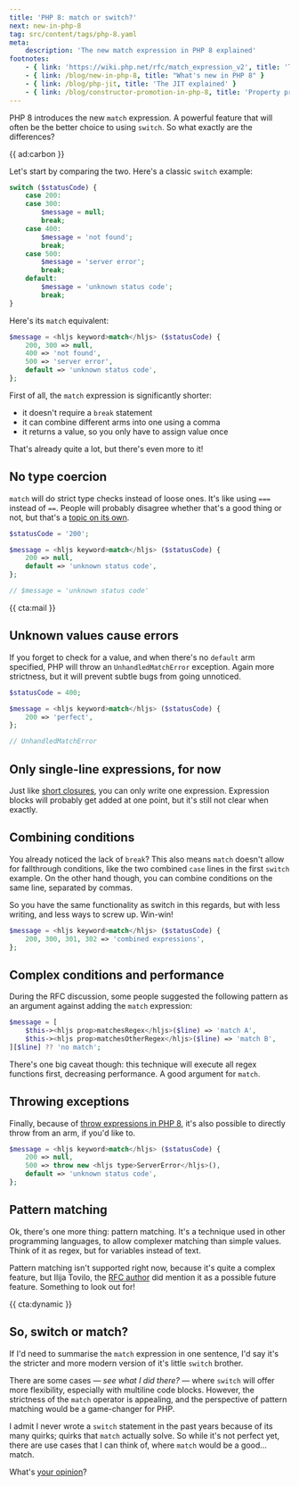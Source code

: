 ```yaml
---
title: 'PHP 8: match or switch?'
next: new-in-php-8
tag: src/content/tags/php-8.yaml
meta:
    description: 'The new match expression in PHP 8 explained'
footnotes:
    - { link: 'https://wiki.php.net/rfc/match_expression_v2', title: 'The match expression RFC' }
    - { link: /blog/new-in-php-8, title: "What's new in PHP 8" }
    - { link: /blog/php-jit, title: 'The JIT explained' }
    - { link: /blog/constructor-promotion-in-php-8, title: 'Property promotion in PHP 8' }
---
```


PHP 8 introduces the new `match` expression. A powerful feature that will often be the better choice to using `switch`. So what exactly are the differences?

{{ ad:carbon }}

Let's start by comparing the two. Here's a classic `switch` example:

```php
switch ($statusCode) {
    case 200:
    case 300:
        $message = null;
        break;
    case 400:
        $message = 'not found';
        break;
    case 500:
        $message = 'server error';
        break;
    default:
        $message = 'unknown status code';
        break;
}
```

Here's its `match` equivalent:

```php
$message = <hljs keyword>match</hljs> ($statusCode) {
    200, 300 => null,
    400 => 'not found',
    500 => 'server error',
    default => 'unknown status code',
};
```

First of all, the `match` expression is significantly shorter:

- it doesn't require a `break` statement
- it can combine different arms into one using a comma
- it returns a value, so you only have to assign value once

That's already quite a lot, but there's even more to it!

## No type coercion

`match` will do strict type checks instead of loose ones. It's like using `===` instead of `==`.
People will probably disagree whether that's a good thing or not, but that's a [topic on its own](/blog/tests-and-types).

```php
$statusCode = '200';

$message = <hljs keyword>match</hljs> ($statusCode) {
    200 => null,
    default => 'unknown status code',
};

// $message = 'unknown status code'
```

{{ cta:mail }}

## Unknown values cause errors

If you forget to check for a value, and when there's no `default` arm specified, PHP will throw an `UnhandledMatchError` exception. Again more strictness, but it will prevent subtle bugs from going unnoticed.  

```php
$statusCode = 400;

$message = <hljs keyword>match</hljs> ($statusCode) {
    200 => 'perfect',
};

// UnhandledMatchError
```

## Only single-line expressions, for now

Just like [short closures](/blog/short-closures-in-php), you can only write one expression. Expression blocks will probably get added at one point, but it's still not clear when exactly.

## Combining conditions

You already noticed the lack of `break`? This also means `match` doesn't allow for fallthrough conditions, like the two combined `case` lines in the first `switch` example. On the other hand though, you can combine conditions on the same line, separated by commas.

So you have the same functionality as switch in this regards, but with less writing, and less ways to screw up. Win-win!

```php
$message = <hljs keyword>match</hljs> ($statusCode) {
    200, 300, 301, 302 => 'combined expressions',
};
```

## Complex conditions and performance

During the RFC discussion, some people suggested the following pattern as an argument against adding the `match` expression:

```php
$message = [
    $this-><hljs prop>matchesRegex</hljs>($line) => 'match A',
    $this-><hljs prop>matchesOtherRegex</hljs>($line) => 'match B',
][$line] ?? 'no match';
```

There's one big caveat though: this technique will execute all regex functions first, decreasing performance. A good argument for `match`.

## Throwing exceptions

Finally, because of [throw expressions in PHP 8](/blog/new-in-php-8#throw-expression-rfc), it's also possible to directly throw from an arm, if you'd like to.

```php
$message = <hljs keyword>match</hljs> ($statusCode) {
    200 => null,
    500 => throw new <hljs type>ServerError</hljs>(),
    default => 'unknown status code',
};
```

## Pattern matching

Ok, there's one more thing: pattern matching. It's a technique used in other programming languages, to allow complexer matching than simple values. Think of it as regex, but for variables instead of text.

Pattern matching isn't supported right now, because it's quite a complex feature, but Ilija Tovilo, the [RFC author](*https://wiki.php.net/rfc/match_expression_v2) did mention it as a possible future feature. Something to look out for!

{{ cta:dynamic }}

## So, switch or match?

If I'd need to summarise the `match` expression in one sentence, I'd say it's the stricter and more modern version of it's little `switch` brother.

There are some cases — _see what I did there?_ — where `switch` will offer more flexibility, especially with multiline code blocks. However, the strictness of the `match` operator is appealing, and the perspective of pattern matching would be a game-changer for PHP.

I admit I never wrote a `switch` statement in the past years because of its many quirks; quirks that `match` actually solve. So while it's not perfect yet, there are use cases that I can think of, where `match` would be a good… match.

What's [your opinion](*https://twitter.com/brendt_gd)?
